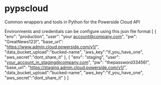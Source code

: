 # pypscloud
Common wrappers and tools in Python for the Powerside Cloud API

Environments and credentials can be configure using this json file format
[
    {
        "env": "production",
        "user": "your account@company.com",
        "pw": "GreatNews123!",
        "base_url": "https://www.admin.cloud.powerside.com/v1/",
        "data_bucket_upload":"bucked-name",
        "aws_key":"if_you_have_one",
        "aws_secret":"dont_share_it"
    },
    {
        "env": "staging",
        "user": "your_account_in_staging@company.com",
        "pw": "thepassword33456!",
        "base_url": "https://staging.admin.cloud.powerside.com/v1/",
        "data_bucket_upload":"bucked-name",
        "aws_key":"if_you_have_one",
        "aws_secret":"dont_share_it"
    }
]